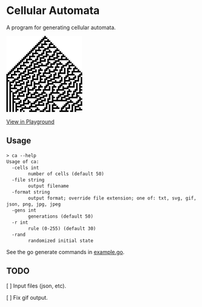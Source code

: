 # Cellular Automata

A program for generating cellular automata.

![Rule 30](example/30.png "Rule 30")

[View in Playground](https://jmank88.github.io/ca/playground/?rule=30)

## Usage

```
> ca --help
Usage of ca:
  -cells int
    	number of cells (default 50)
  -file string
    	output filename
  -format string
    	output format; override file extension; one of: txt, svg, gif, json, png, jpg, jpeg
  -gens int
    	generations (default 50)
  -r int
    	rule (0-255) (default 30)
  -rand
    	randomized initial state
```

See the go generate commands in [example.go](example.go).

## TODO

[ ] Input files (json, etc).

[ ] Fix gif output.
